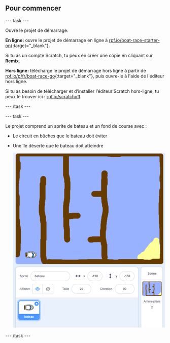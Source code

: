 ## Pour commencer

\--- task \---

Ouvre le projet de démarrage.

**En ligne:** ouvre le projet de démarrage en ligne à [rpf.io/boat-race-starter-on](http://rpf.io/boat-race-starter-on){:target="_blank"}.

Si tu as un compte Scratch, tu peux en créer une copie en cliquant sur **Remix**.

**Hors ligne:** télécharge le projet de démarrage hors ligne à partir de [rpf.io/p/fr/boat-race-go](http://rpf.io/p/en/boat-race-go){:target="_blank"}, puis ouvre-le à l'aide de l'éditeur hors ligne.

Si tu as besoin de télécharger et d’installer l’éditeur Scratch hors-ligne, tu peux le trouver ici : [rpf.io/scratchoff](http://rpf.io/scratchoff).

\--- /task \---

\--- task \---

Le projet comprend un sprite de bateau et un fond de course avec :

- Le circuit en bûches que le bateau doit éviter
- Une île déserte que le bateau doit atteindre
    
    ![capture d'écran](images/boat-starter.png)

\--- /task \---